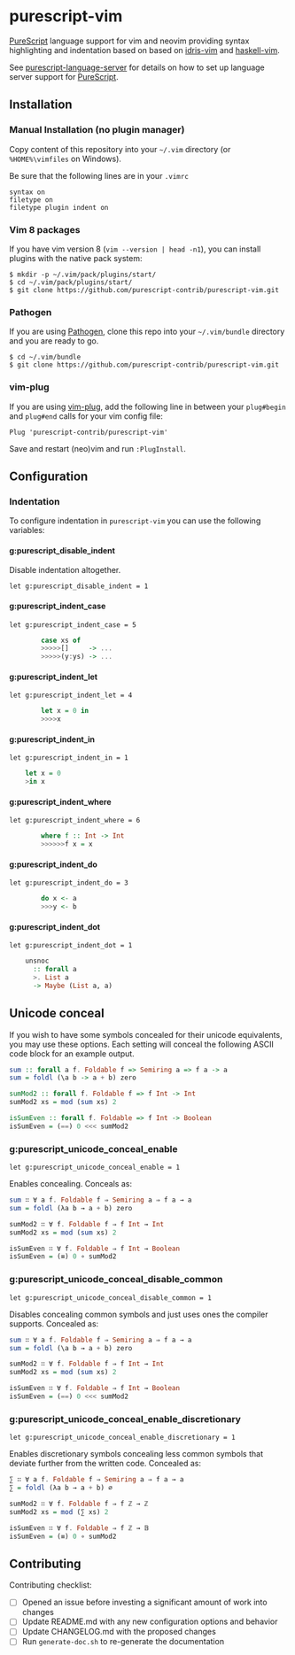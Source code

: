 # purescript-vim

[PureScript][] language support for vim and neovim providing syntax highlighting and indentation based on based on [idris-vim][] and [haskell-vim][].

See [purescript-language-server][] for details on how to set up language server support for [PureScript][].

## Installation

### Manual Installation (no plugin manager)

Copy content of this repository into your `~/.vim` directory (or `%HOME%\vimfiles` on Windows).

Be sure that the following lines are in your `.vimrc`
```vim
syntax on
filetype on
filetype plugin indent on
```

### Vim 8 packages

If you have vim version 8 (`vim --version | head -n1`), you can install plugins with the native pack system:

```sh-session
$ mkdir -p ~/.vim/pack/plugins/start/
$ cd ~/.vim/pack/plugins/start/
$ git clone https://github.com/purescript-contrib/purescript-vim.git
```

### Pathogen

If you are using [Pathogen][], clone this repo into your `~/.vim/bundle` directory and you are ready to go.

```sh-session
$ cd ~/.vim/bundle
$ git clone https://github.com/purescript-contrib/purescript-vim.git
```
### vim-plug

If you are using [vim-plug][], add the following line in between your `plug#begin` and `plug#end` calls for your vim config file:

```vim
Plug 'purescript-contrib/purescript-vim'
```

Save and restart (neo)vim and run `:PlugInstall`.

## Configuration

### Indentation

To configure indentation in `purescript-vim` you can use the following variables:

#### g:purescript_disable_indent

Disable indentation altogether.

```vim
let g:purescript_disable_indent = 1
```

#### g:purescript_indent_case

```vim
let g:purescript_indent_case = 5
```

```purescript
        case xs of
        >>>>>[]     -> ...
        >>>>>(y:ys) -> ...
```

#### g:purescript_indent_let

```vim
let g:purescript_indent_let = 4
```

```purescript
        let x = 0 in
        >>>>x
```

#### g:purescript_indent_in

```vim
let g:purescript_indent_in = 1
```

```purescript
	let x = 0
	>in x
```

#### g:purescript_indent_where

```vim
let g:purescript_indent_where = 6
```

```purescript
        where f :: Int -> Int
        >>>>>>f x = x
```

#### g:purescript_indent_do

```vim
let g:purescript_indent_do = 3
```

```purescript
        do x <- a
        >>>y <- b
```

#### g:purescript_indent_dot

```vim
let g:purescript_indent_dot = 1
```

```purescript
	unsnoc
	  :: forall a
	  >. List a
	  -> Maybe (List a, a)
```

## Unicode conceal

If you wish to have some symbols concealed for their unicode equivalents, you may use these options. Each setting will conceal the following ASCII code block for an example output.

```purescript
sum :: forall a f. Foldable f => Semiring a => f a -> a
sum = foldl (\a b -> a + b) zero

sumMod2 :: forall f. Foldable f => f Int -> Int
sumMod2 xs = mod (sum xs) 2

isSumEven :: forall f. Foldable => f Int -> Boolean
isSumEven = (==) 0 <<< sumMod2
```

### g:purescript_unicode_conceal_enable

```vim
let g:purescript_unicode_conceal_enable = 1
```

Enables concealing. Conceals as:

```purescript
sum ∷ ∀ a f. Foldable f ⇒ Semiring a ⇒ f a → a
sum = foldl (λa b → a + b) zero

sumMod2 ∷ ∀ f. Foldable f ⇒ f Int → Int
sumMod2 xs = mod (sum xs) 2

isSumEven ∷ ∀ f. Foldable ⇒ f Int → Boolean
isSumEven = (≡) 0 ∘ sumMod2
```

### g:purescript_unicode_conceal_disable_common

```vim
let g:purescript_unicode_conceal_disable_common = 1
```

Disables concealing common symbols and just uses ones the compiler supports. Concealed as:

```purescript
sum ∷ ∀ a f. Foldable f ⇒ Semiring a ⇒ f a → a
sum = foldl (\a b → a + b) zero

sumMod2 ∷ ∀ f. Foldable f ⇒ f Int → Int
sumMod2 xs = mod (sum xs) 2

isSumEven ∷ ∀ f. Foldable ⇒ f Int → Boolean
isSumEven = (==) 0 <<< sumMod2
```

### g:purescript_unicode_conceal_enable_discretionary

```vim
let g:purescript_unicode_conceal_enable_discretionary = 1
```

Enables discretionary symbols concealing less common symbols that deviate further from the written code. Concealed as:

```purescript
∑ ∷ ∀ a f. Foldable f ⇒ Semiring a ⇒ f a → a
∑ = foldl (λa b → a + b) ∅

sumMod2 ∷ ∀ f. Foldable f ⇒ f ℤ → ℤ
sumMod2 xs = mod (∑ xs) 2

isSumEven ∷ ∀ f. Foldable ⇒ f ℤ → 𝔹
isSumEven = (≡) 0 ∘ sumMod2
```

## Contributing

Contributing checklist:

- [ ] Opened an issue before investing a significant amount of work into changes
- [ ] Update README.md with any new configuration options and behavior
- [ ] Update CHANGELOG.md with the proposed changes
- [ ] Run `generate-doc.sh` to re-generate the documentation

[PureScript]: http://www.purescript.org
[Pathogen]: https://github.com/tpope/vim-pathogen
[idris-vim]: https://github.com/idris-hackers/idris-vim
[haskell-vim]: https://github.com/raichoo/haskell-vim
[vim-plug]: https://github.com/junegunn/vim-plug
[purescript-language-server]: https://github.com/nwolverson/purescript-language-server#vimcoc
